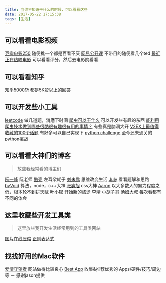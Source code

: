 ```yaml
---
title: 当你不知道干什么的时候，可以看看这些
date: 2017-05-22 17:15:38
tags: [生活]
---
```


## 可以看看电影视频
[豆瓣电影250](https://movie.douban.com/top250) 随便挑一个都是百看不厌
[网易公开课](http://open.163.com/) 不带目的随便看几个ted
[最近正在热映电影](http://letshareba.com/movie) 可以看看评分，然后去电影院看看

## 可以看看知乎
[知乎5000斩](https://www.zhihu.com/collection/37406996) 都是5K赞以上的回答

## 可以开发些小工具
[leetcode](https://leetcode.com/) 做几道题，消磨下时间
[爬虫可以干什么](https://www.zhihu.com/question/36132174/answer/70798699) 可以开发些有趣的东西
[能利用爬虫技术做到哪些很酷很有趣很有用的事情？](https://www.zhihu.com/question/27621722) 有些真是脑洞大开
[V2EX上最值得收藏的100个话题](http://www.ishuchao.com/topic/294) 有好多可以自己实现下
[python challenge](http://www.pythonchallenge.com/) 至今还未通关的python挑战

## 可以看看大神们的博客
> 放些我经常看的博主们

[阮一峰](http://www.ruanyifeng.com/blog/) 阮老师
[酷壳](http://coolshell.cn/) 左耳朵耗子
[刘未鹏](http://mindhacks.cn/) 思维改变生活
[July](http://blog.csdn.net/v_JULY_v) 看看题解和思路
[byVoid](https://www.byvoid.com/) 算法，node，c++大神
[张鑫旭](http://www.zhangxinxu.com/wordpress/) css大神
[Aaron](http://www.cnblogs.com/aaronjs/) 以大多数人的努力程度之低，根本轮不到拼天赋
[叶小钗](http://www.cnblogs.com/yexiaochai) 开始新的旅途
[李靖](http://barretlee.com/) 小胡子哥
[汤姆大叔](http://www.cnblogs.com/TomXu/archive/2011/12/15/2288411.html) 每次看都有不同的体会

## 这里收藏些开发工具类
>这里放些我开发生活经常用到的工具类网站

[图片在线压缩](https://tinypng.com/)
[正则表达式](http://tool.chinaz.com/regex/?jdfwkey=lskex1)

## 找找好用的Mac软件
[爱情守望者](http://www.waitsun.com/) 网站做得比较良心
[Best App](https://github.com/hzlzh/Best-App) 收集&推荐优秀的 Apps/硬件/技巧/周边等 － 感谢jason提供






